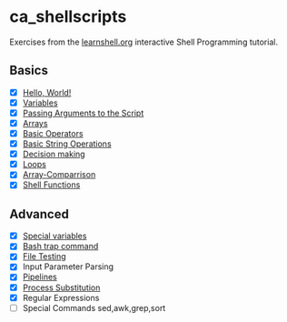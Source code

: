 # ca_shellscripts

Exercises from the [learnshell.org](https://learnshell.org/) interactive Shell Programming tutorial.

## Basics
- [x] [Hello, World!](./Hello.sh)
- [x] [Variables](./Variables.sh)
- [x] [Passing Arguments to the Script](./Arguments.sh)
- [x] [Arrays](./Arrays.sh)
- [x] [Basic Operators](./Operators.sh)
- [x] [Basic String Operations](./String.sh)
- [x] [Decision making](./Decision_Making.sh)
- [x] [Loops](./Loops.sh)
- [x] [Array-Comparrison](./Array-Comparrison.sh)
- [x] [Shell Functions](./Functions.sh)

## Advanced
- [x] [Special variables](./Special_Variables.sh)
- [x] [Bash trap command](./trap.sh)
- [x] [File Testing](./File_Testing.sh)
- [x] Input Parameter Parsing
- [x] [Pipelines](./Pipelines.sh)
- [x] [Process Substitution](./Process_Substitution.sh)
- [x] Regular Expressions
- [ ] Special Commands sed,awk,grep,sort
